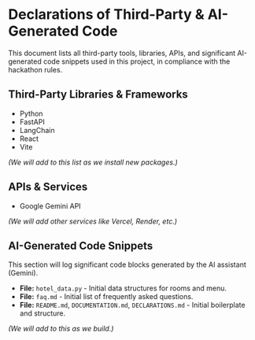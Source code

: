 # Declarations of Third-Party & AI-Generated Code

This document lists all third-party tools, libraries, APIs, and significant AI-generated code snippets used in this project, in compliance with the hackathon rules.

## Third-Party Libraries & Frameworks
* Python
* FastAPI
* LangChain
* React
* Vite

*(We will add to this list as we install new packages.)*

## APIs & Services
* Google Gemini API

*(We will add other services like Vercel, Render, etc.)*

## AI-Generated Code Snippets
This section will log significant code blocks generated by the AI assistant (Gemini).

* **File:** `hotel_data.py` - Initial data structures for rooms and menu.
* **File:** `faq.md` - Initial list of frequently asked questions.
* **File:** `README.md`, `DOCUMENTATION.md`, `DECLARATIONS.md` - Initial boilerplate and structure.

*(We will add to this as we build.)*
